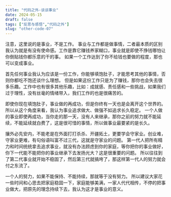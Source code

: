 ```yaml
---
title: "代码之外-谈谈事业"
date: 2024-05-15
draft: false
tags: ["反思与感悟","代码之外"]
slug: "other-code-07"
---
```


注意，这里说的是事业，不是工作。
事业与工作都是做事情，二者最本质的区别我认为就是有没有使命感。工作是靠它赚钱养家糊口，事业就是即使不挣钱哪怕让你倒贴钱你都乐意的干的事。
如果一个工作达到了你不给钱也要做的程度，那也可以变成事业。

首先任何事业我认为应该是一份工作，你能够填饱肚子，才能思考其他的事情，否则你都吃不饱还谈什么理想。
但是如果这份工作只是为了赚钱，那你也会失去很多乐趣。工作中也有很多其他乐趣，比如：成就感、责任感和一些挑战，如果我们过于理性，没有丝毫的情绪带入，我们工作的也是很痛苦的。

即使你现在填饱肚子，事业做的再成功，但是你终有一天也是会离开这个世界的。
所以从这个角度来看，我认为事业追求做大、做强不如追求长久稳定。
一个人做的事业即使再成功，当你走的那一天，没有人来继承，那你之前的努力就不能延续，不能延续就白费了，这是很可惜的事情，所以做事业最要紧的是长久。

攘外必先安内，不能老是在外面打打杀杀、开疆拓土，更要学会守家业。创业难，守家业更难，有句俗语叫富不过三代，这就是守家业的问题。
第一代人把所有精力和时间统统拿去追求事业，就没有办法顾虑到你的家庭，等你把你的事业做好，你下一代能不能把你的事业继承下去发扬光大？这是很重要的问题。
所以往往到了第二代事业就开始不稳固了，然后第三代就搞垮了，那这样第一代人的努力就会付之东流了。

一个人的努力，如果不能保持、不能持续，那就等于没有努力。
所以建议大家花一些时间和心思去把家庭稳固一下，家庭能够美满，一家人代代相传，不停的把事业做大，把原先的理念持续下去，我认为这才是事业的意义。
